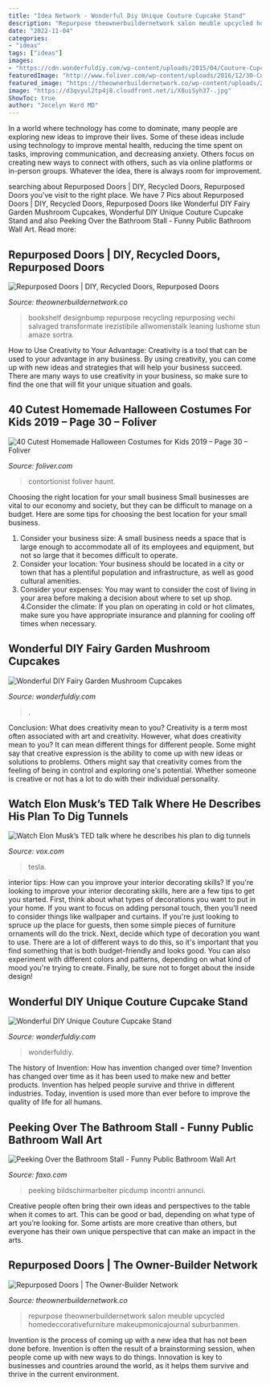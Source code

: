 ```yaml
---
title: "Idea Network - Wonderful Diy Unique Couture Cupcake Stand"
description: "Repurpose theownerbuildernetwork salon meuble upcycled homedeccorativefurniture makeupmonicajournal suburbanmen"
date: "2022-11-04"
categories:
- "ideas"
tags: ["ideas"]
images:
- "https://cdn.wonderfuldiy.com/wp-content/uploads/2015/04/Couture-Cupcake-Stand-4.jpg"
featuredImage: "http://www.foliver.com/wp-content/uploads/2016/12/30-Contortionist-Costume.jpg"
featured_image: "https://theownerbuildernetwork.co/wp-content/uploads/2014/04/Repurposed_Doors13.jpg"
image: "https://d3qvyul2tp4j8.cloudfront.net/i/X8uiSyh37-.jpg"
ShowToc: true
author: "Jocelyn Ward MD"
---
```



In a world where technology has come to dominate, many people are exploring new ideas to improve their lives. Some of these ideas include using technology to improve mental health, reducing the time spent on tasks, improving communication, and decreasing anxiety. Others focus on creating new ways to connect with others, such as via online platforms or in-person groups. Whatever the idea, there is always room for improvement.

	

		
searching about Repurposed Doors | DIY, Recycled Doors, Repurposed Doors you've visit to the right place. We have 7 Pics about Repurposed Doors | DIY, Recycled Doors, Repurposed Doors like Wonderful DIY Fairy Garden Mushroom Cupcakes, Wonderful DIY Unique Couture Cupcake Stand and also Peeking Over the Bathroom Stall - Funny Public Bathroom Wall Art. Read more:
		
    
## Repurposed Doors | DIY, Recycled Doors, Repurposed Doors

<img loading=lazy src="https://theownerbuildernetwork.co/wp-content/uploads/2014/04/Repurposed_Doors16.jpg" onerror="this.onerror=null;this.src='https://tse4.mm.bing.net/th?id=OIP.sNHXAYmNnQ6y2j6jXzPYpwHaLF&amp;pid=15.1';" alt="Repurposed Doors | DIY, Recycled Doors, Repurposed Doors">

_Source: theownerbuildernetwork.co_

>bookshelf designbump repurpose recycling repurposing vechi salvaged transformate irezistibile allwomenstalk leaning lushome stun amaze sortra. 

	

How to Use Creativity to Your Advantage:
Creativity is a tool that can be used to your advantage in any business. By using creativity, you can come up with new ideas and strategies that will help your business succeed. There are many ways to use creativity in your business, so make sure to find the one that will fit your unique situation and goals.

    
## 40 Cutest Homemade Halloween Costumes For Kids 2019 – Page 30 – Foliver

<img loading=lazy src="http://www.foliver.com/wp-content/uploads/2016/12/30-Contortionist-Costume.jpg" onerror="this.onerror=null;this.src='https://tse2.mm.bing.net/th?id=OIP.p4zKHhJg_I_-bfC55YlXHwHaKn&amp;pid=15.1';" alt="40 Cutest Homemade Halloween Costumes for Kids 2019 – Page 30 – Foliver">

_Source: foliver.com_

>contortionist foliver haunt. 

	

Choosing the right location for your small business
Small businesses are vital to our economy and society, but they can be difficult to manage on a budget. Here are some tips for choosing the best location for your small business. 
1. Consider your business size: A small business needs a space that is large enough to accommodate all of its employees and equipment, but not so large that it becomes difficult to operate. 
2. Consider your location: Your business should be located in a city or town that has a plentiful population and infrastructure, as well as good cultural amenities. 
3. Consider your expenses: You may want to consider the cost of living in your area before making a decision about where to set up shop. 
4.Consider the climate: If you plan on operating in cold or hot climates, make sure you have appropriate insurance and planning for cooling off times when necessary.

    
## Wonderful DIY Fairy Garden Mushroom Cupcakes

<img loading=lazy src="https://cdn.wonderfuldiy.com/wp-content/uploads/2014/10/Mushroom-Cupcakes-and-Fairy-Garden-Stand-2.jpg" onerror="this.onerror=null;this.src='https://tse2.mm.bing.net/th?id=OIP.MSOv1ey5_8UeLVXPWD21oAAAAA&amp;pid=15.1';" alt="Wonderful DIY Fairy Garden Mushroom Cupcakes">

_Source: wonderfuldiy.com_

>. 

	

Conclusion: What does creativity mean to you?
Creativity is a term most often associated with art and creativity. However, what does creativity mean to you? It can mean different things for different people. Some might say that creative expression is the ability to come up with new ideas or solutions to problems. Others might say that creativity comes from the feeling of being in control and exploring one's potential. Whether someone is creative or not has a lot to do with their individual personality.

    
## Watch Elon Musk’s TED Talk Where He Describes His Plan To Dig Tunnels

<img loading=lazy src="https://cdn.vox-cdn.com/thumbor/Oj4kRik7wVdykGdzkFNr3M_vq7I=/0x196:3000x1767/fit-in/1200x630/cdn0.vox-cdn.com/uploads/chorus_asset/file/8428477/T17__1BH0572.JPG" onerror="this.onerror=null;this.src='https://tse2.mm.bing.net/th?id=OIP.36drICp1lzSKITTZeUWpEwHaD4&amp;pid=15.1';" alt="Watch Elon Musk’s TED talk where he describes his plan to dig tunnels">

_Source: vox.com_

>tesla. 

	

interior tips: How can you improve your interior decorating skills?
If you're looking to improve your interior decorating skills, here are a few tips to get you started. First, think about what types of decorations you want to put in your home. If you want to focus on adding personal touch, then you'll need to consider things like wallpaper and curtains. If you're just looking to spruce up the place for guests, then some simple pieces of furniture ornaments will do the trick.
Next, decide which type of decoration you want to use. There are a lot of different ways to do this, so it's important that you find something that is both budget-friendly and looks good. You can also experiment with different colors and patterns, depending on what kind of mood you're trying to create. Finally, be sure not to forget about the inside design!

    
## Wonderful DIY Unique Couture Cupcake Stand

<img loading=lazy src="https://cdn.wonderfuldiy.com/wp-content/uploads/2015/04/Couture-Cupcake-Stand-4.jpg" onerror="this.onerror=null;this.src='https://tse1.mm.bing.net/th?id=OIP.14_7XjRssVlEpz1C2409YAHaMx&amp;pid=15.1';" alt="Wonderful DIY Unique Couture Cupcake Stand">

_Source: wonderfuldiy.com_

>wonderfuldiy. 

	

The history of Invention: How has invention changed over time?
Invention has changed over time as it has been used to make new and better products. Invention has helped people survive and thrive in different industries. Today, invention is used more than ever before to improve the quality of life for all humans.

    
## Peeking Over The Bathroom Stall - Funny Public Bathroom Wall Art

<img loading=lazy src="https://d3qvyul2tp4j8.cloudfront.net/i/X8uiSyh37-.jpg" onerror="this.onerror=null;this.src='https://tse2.mm.bing.net/th?id=OIP.aYK9sTbJIXi_xpUrsKYFmwHaKp&amp;pid=15.1';" alt="Peeking Over the Bathroom Stall - Funny Public Bathroom Wall Art">

_Source: faxo.com_

>peeking bildschirmarbeiter picdump incontri annunci. 

	

Creative people often bring their own ideas and perspectives to the table when it comes to art. This can be good or bad, depending on what type of art you’re looking for. Some artists are more creative than others, but everyone has their own unique perspective that can make an impact in the arts.

    
## Repurposed Doors | The Owner-Builder Network

<img loading=lazy src="https://theownerbuildernetwork.co/wp-content/uploads/2014/04/Repurposed_Doors13.jpg" onerror="this.onerror=null;this.src='https://tse2.mm.bing.net/th?id=OIP.AQHhDyLyEJF8kZOfW6DeEAHaLE&amp;pid=15.1';" alt="Repurposed Doors | The Owner-Builder Network">

_Source: theownerbuildernetwork.co_

>repurpose theownerbuildernetwork salon meuble upcycled homedeccorativefurniture makeupmonicajournal suburbanmen. 

	

Invention is the process of coming up with a new idea that has not been done before. Invention is often the result of a brainstorming session, when people come up with new ways to do things. Innovation is key to businesses and countries around the world, as it helps them survive and thrive in the current environment.

